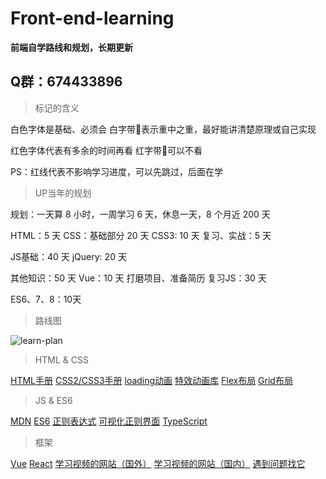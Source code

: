 # Front-end-learning
**前端自学路线和规划，长期更新**

## Q群：674433896

>标记的含义

白色字体是基础、必须会
白字带🌟表示重中之重，最好能讲清楚原理或自己实现

红色字体代表有多余的时间再看
红字带🌟可以不看

PS：红线代表不影响学习进度，可以先跳过，后面在学

>UP当年的规划

规划：一天算 8 小时，一周学习 6 天，休息一天，8 个月近 200 天

HTML：5 天
CSS：基础部分 20 天
CSS3: 10 天
复习、实战：5 天

JS基础：40 天
jQuery: 20 天

其他知识：50 天
Vue：10 天
打磨项目、准备简历
复习JS：30 天

ES6、7、8：10天

>路线图

![learn-plan](https://github.com/SkyLin0909/Front-end-learning/blob/master/leran-plan.png)

>HTML & CSS

[HTML手册](https://www.w3school.com.cn/html5/html5_reference.asp)
[CSS2/CSS3手册](http://css.cuishifeng.cn/)
[loading动画](https://www.html5tricks.com/demo/css3-loading-cool-styles/index.html)
[特效动画库](https://animate.style/)
[Flex布局](https://www.ruanyifeng.com/blog/2015/07/flex-grammar.html)
[Grid布局](https://www.ruanyifeng.com/blog/2019/03/grid-layout-tutorial.html)

>JS & ES6

[MDN](https://developer.mozilla.org/zh-CN/docs/Web/JavaScript)
[ES6](https://es6.ruanyifeng.com/)
[正则表达式](https://deerchao.cn/tutorials/regex/regex.htm)
[可视化正则界面](https://regexper.com/)
[TypeScript](https://www.tslang.cn/docs/home.html)

>框架

[Vue](https://cn.vuejs.org/index.html)
[React](https://zh-hans.reactjs.org/docs/getting-started.html)
[学习视频的网站（国外）](https://classroom.udacity.com/me#courses)
[学习视频的网站（国内）](https://www.imooc.com/)
[遇到问题找它](https://stackoverflow.com/)

